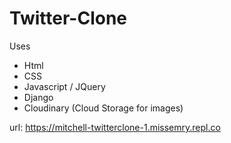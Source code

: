 # Twitter-Clone

Uses

* Html
* CSS
* Javascript / JQuery
* Django
* Cloudinary (Cloud Storage for images)


url: https://mitchell-twitterclone-1.missemry.repl.co
